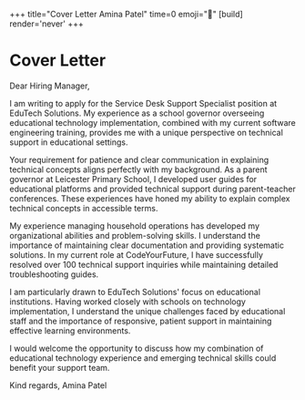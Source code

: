 +++
title="Cover Letter Amina Patel"
time=0
emoji="📝"
[build]
render='never'
+++

# Cover Letter

Dear Hiring Manager,

I am writing to apply for the Service Desk Support Specialist position at EduTech Solutions. My experience as a school governor overseeing educational technology implementation, combined with my current software engineering training, provides me with a unique perspective on technical support in educational settings.

Your requirement for patience and clear communication in explaining technical concepts aligns perfectly with my background. As a parent governor at Leicester Primary School, I developed user guides for educational platforms and provided technical support during parent-teacher conferences. These experiences have honed my ability to explain complex technical concepts in accessible terms.

My experience managing household operations has developed my organizational abilities and problem-solving skills. I understand the importance of maintaining clear documentation and providing systematic solutions. In my current role at CodeYourFuture, I have successfully resolved over 100 technical support inquiries while maintaining detailed troubleshooting guides.

I am particularly drawn to EduTech Solutions' focus on educational institutions. Having worked closely with schools on technology implementation, I understand the unique challenges faced by educational staff and the importance of responsive, patient support in maintaining effective learning environments.

I would welcome the opportunity to discuss how my combination of educational technology experience and emerging technical skills could benefit your support team.

Kind regards,
Amina Patel
